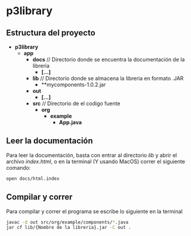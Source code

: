 # p3library

## Estructura del proyecto
- **p3library**
    - **app**
        - **docs** // Directorio donde se encuentra la documentación de la libreria
            - **[...]** 
        - **lib**   // Directorio donde se almacena la libreria en formato .JAR
            - **mycomponents-1.0.2.jar  
        - **out**
            - **[...]**
        - **src**   // Directorio de el codigo fuente
            - **org**
                - **example**
                    - **App.java**
## Leer la documentación
Para leer la documentación, basta con entrar al directorio _lib_ y abrir el archivo _index.html_, o en la terminal (Y usando MacOS) correr el siguiente comando:
```zsh
open docs/html.index
```

## Compilar y correr
Para compilar y correr el programa se escribe lo siguiente en la terminal
```zsh
javac -d out src/org/example/components/*.java
jar cf lib/{Nombre de la libreria}.jar -C out .
```

